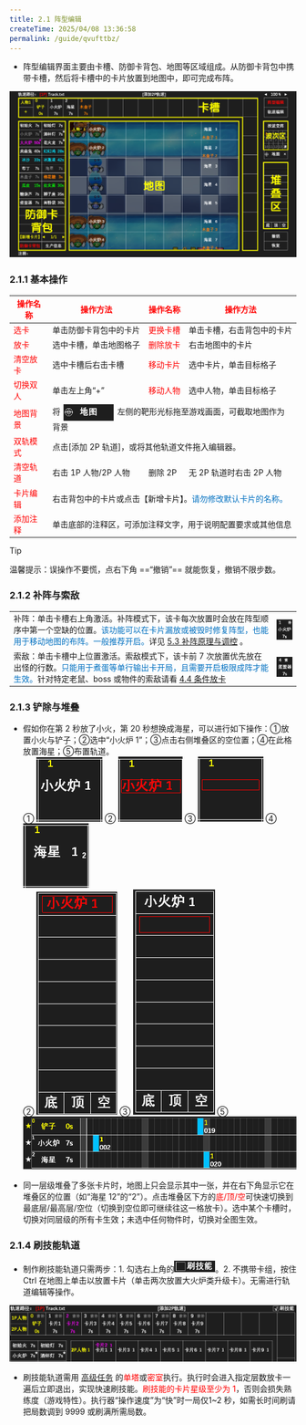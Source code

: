```yaml
---
title: 2.1 阵型编辑
createTime: 2025/04/08 13:36:58
permalink: /guide/qvufttbz/
---
```


- 阵型编辑界面主要由卡槽、防御卡背包、地图等区域组成。从防御卡背包中携带卡槽，然后将卡槽中的卡片放置到地图中，即可完成布阵。

![](./picture/2.1.0.1.png)

### 2.1.1 基本操作

<table>
<thead>
  <tr>
    <th><span style="color: red">操作名称</span></th>
    <th><span style="color: red">操作方法</span></th>
    <th><span style="color: red">操作名称</span></th>
    <th><span style="color: red">操作方法</span></th>
  </tr>
</thead>
<tbody>
  <tr>
    <td><span style="color: red">选卡</span></td>
    <td>单击防御卡背包中的卡片</td>
    <td><span style="color: red">更换卡槽</span></td>
    <td>单击卡槽，右击背包中的卡片</td>
  </tr>

  <tr>
    <td><span style="color: red">放卡</span></td>
    <td>选中卡槽，单击地图格子</td>
    <td><span style="color: red">删除放卡</span></td>
    <td>右击地图中的卡片</td>
  </tr>

  <tr>
    <td><span style="color: red">清空放卡</span></td>
    <td>选中卡槽后右击卡槽</td>
    <td><span style="color: red">移动卡片</span></td>
    <td>选中卡片，单击目标格子</td>
  </tr>

  <tr>
    <td><span style="color: red">切换双人</span></td>
    <td>单击左上角“+”</td>
    <td><span style="color: red">移动人物</span></td>
    <td>选中人物，单击目标格子</td>
  </tr>

  <tr>
    <td><span style="color: red">地图背景</span></td>
    <td colspan="3">将<img src="./picture/2.1.1.1.png" 
      style="vertical-align: middle; width: 90px; margin: 0 5px"
    >左侧的靶形光标拖至游戏画面，可截取地图作为背景</td>
  </tr>

  <tr>
    <td><span style="color: red">双轨模式</span></td>
    <td colspan="3">点击[添加 2P 轨道]，或将其他轨道文件拖入编辑器。</td>
  </tr>

  <tr>
    <td><span style="color: red">清空轨道</span></td>
    <td>右击 1P 人物/2P 人物</td>
    <td>删除 2P </td>
    <td>无 2P 轨道时右击 2P 人物</td>
  </tr>

  <tr>
    <td><span style="color: red">卡片编辑</span></td>
    <td colspan="3">右击背包中的卡片或点击【新增卡片】。<span style="color: #0070C0;">请勿修改默认卡片的名称。</span></td>
  </tr>

  <tr>
    <td><span style="color: red">添加注释</span></td>
    <td colspan="3">单击底部的注释区，可添加注释文字，用于说明配置要求或其他信息</td>
  </tr>
</tbody>
</table>

> [!tip]
> 温馨提示：误操作不要慌，点右下角 ==“撤销”== 就能恢复，撤销不限步数。 

### 2.1.2 补阵与索敌

<table>
<tbody>
  <tr>
    <td>补阵：单击卡槽右上角激活。补阵模式下，该卡每次放置时会放在阵型顺序中第一个空缺的位置。<span style="color: #0070C0;">该功能可以在卡片漏放或被毁时修复阵型，也能用于移动地图的布阵。一般推荐开启。</span>详见 <a href="/Track-Web/guide/mzdpqza3/">5.3 补阵原理与调控</a> 。</td>
    <td><img src="./picture/2.1.2.1.png" 
      style="vertical-align: middle; ">
    </td>
  </tr>

  <tr>
    <td>索敌：单击卡槽中上位置激活。索敌模式下，该卡前 7 次放置优先放在出怪的行数。<span style="color: #0070C0;">只能用于煮蛋等单行输出卡开局，且需要开启极限成阵才能生效。</span>针对特定老鼠、boss 或物件的索敌请看 <a href="/Track-Web/guide/v62bwilf/">4.4 条件放卡</a></td>
    <td><img src="./picture/2.1.2.2.png" 
      style="vertical-align: middle; ">
    </td>
  </tr>
</tbody>
</table>

### 2.1.3 铲除与堆叠

- 假如你在第 2 秒放了小火，第 20 秒想换成海星，可以进行如下操作：①放置小火与铲子；②选中“小火炉 1”；③点击右侧堆叠区的空位置；④在此格放置海星；⑤布置轨道。<br>
① ![](./picture/2.1.3.1.png) ② ![](./picture/2.1.3.2.png) ③ ![](./picture/2.1.3.3.png) ④ ![](./picture/2.1.3.4.png) <br>
② ![](./picture/2.1.3.2-2.png) ③ ![](./picture/2.1.3.3-2.png)
⑤ ![](./picture/2.1.3.5.png)

- 同一层级堆叠了多张卡片时，地图上只会显示其中一张，并在右下角显示它在堆叠区的位置（如“海星 12”的“2”）。点击堆叠区下方的<span style="color: red">底/顶/空</span>可快速切换到最底层/最高层/空位（切换到空位即可继续往这一格放卡）。选中某个卡槽时，切换对同层级的所有卡生效；未选中任何物件时，切换对全图生效。

### 2.1.4 刷技能轨道

- 制作刷技能轨道只需两步：1. 勾选右上角的<img src="./picture/2.1.4.1.png" alt="" width="72" height="20">。2. 不携带卡组，按住 Ctrl 在地图上单击以放置卡片（单击两次放置大火炉类升级卡）。无需进行轨道编辑等操作。

![](./picture/2.1.4.2.png)

- 刷技能轨道需用 [高级任务](/Track-Web/guide/f0kz7lyd/)<!--3.2--> 的<span style="color: red">单塔</span>或<span style="color: red">密室</span>执行。执行时会进入指定层数放卡一遍后立即退出，实现快速刷技能。<span style="color: red">刷技能的卡片星级至少为 1</span>，否则会损失熟练度（游戏特性）。执行器“操作速度”为“快”时一局仅1~2 秒，如需长时间刷请把局数调到 9999 或刷满所需局数。
